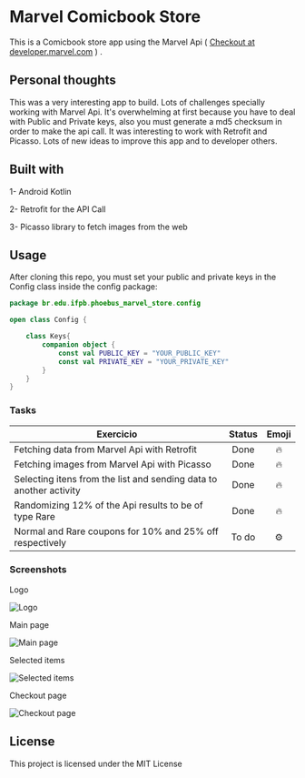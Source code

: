 # Marvel Comicbook Store

This is a Comicbook store app using the Marvel Api ( [Checkout at developer.marvel.com](https://developer.marvel.com/) ) .

## Personal thoughts

This was a very interesting app to build. Lots of challenges specially working with Marvel Api. It's overwhelming at first because you have to deal
with Public and Private keys, also you must generate a md5 checksum in order to make the api call.
It was interesting to work with Retrofit and Picasso.
Lots of new ideas to improve this app and to developer others.

## Built with

1- Android Kotlin

2- Retrofit for the API Call

3- Picasso library to fetch images from the web

## Usage

After cloning this repo, you must set your public and private keys in the Config class inside the config package:

```Kotlin
package br.edu.ifpb.phoebus_marvel_store.config

open class Config {

    class Keys{
        companion object {
            const val PUBLIC_KEY = "YOUR_PUBLIC_KEY"
            const val PRIVATE_KEY = "YOUR_PRIVATE_KEY"
        }
    }
}

```

### Tasks

| Exercicio | Status| Emoji
| ------------- |:-------------:|:-----------:|
| Fetching data from Marvel Api with Retrofit     | Done | :fire: |
| Fetching images from Marvel Api with Picasso      | Done | :fire: |
| Selecting itens from the list and sending data to another activity      | Done | :fire: |
| Randomizing 12% of the Api results to be of type Rare      | Done | :fire: |
| Normal and Rare coupons for 10% and 25% off respectively     | To do  | :gear: |


### Screenshots

Logo

![Logo](https://i.imgur.com/FuruIL4.jpg "Logo")

Main page

![Main page](https://i.imgur.com/T3pKrtF.jpg "Main page")

Selected items

![Selected items](https://i.imgur.com/EfjvRdZ.jpg "Selected items")

Checkout page

![Checkout page](https://i.imgur.com/wX1EHkW.jpg/ "Checkout page")


## License

This project is licensed under the MIT License